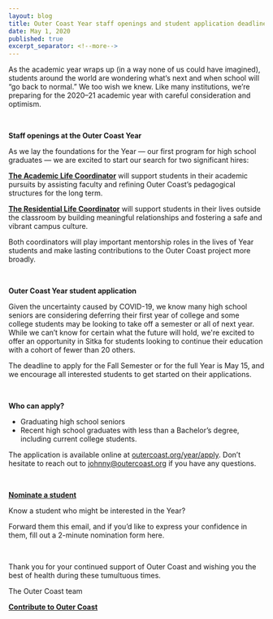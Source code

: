 ```yaml
---
layout: blog
title: Outer Coast Year staff openings and student application deadline
date: May 1, 2020
published: true
excerpt_separator: <!--more-->
---
```


As the academic year wraps up (in a way none of us could have imagined), students around the world are wondering what‘s next and when school will “go back to normal.” We too wish we knew. Like many institutions, we’re preparing for the 2020–21 academic year with careful consideration and optimism.

 <br>

<strong>Staff openings at the Outer Coast Year</strong>

As we lay the foundations for the Year — our first program for high school graduates —  we are excited to start our search for two significant hires:

<strong>[The Academic Life Coordinator](https://docs.google.com/document/d/1epkgNI1le5iWEtgpbrKKX8zEzo9UMsJhrREu_9rcWR0/edit)</strong> will support students in their academic pursuits by assisting faculty and refining Outer Coast’s pedagogical structures for the long term.

<strong>[The Residential Life Coordinator](https://docs.google.com/document/d/1KcfmbXKztxfmpBzblRpu1axEgIz_gR7DdpaId0vvZYA/edit)</strong> will support students in their lives outside the classroom by building meaningful relationships and fostering a safe and vibrant campus culture.

Both coordinators will play important mentorship roles in the lives of Year students and make lasting contributions to the Outer Coast project more broadly.

 <br>

<strong>Outer Coast Year student application</strong>

Given the uncertainty caused by COVID-19, we know many high school seniors are considering deferring their first year of college and some college students may be looking to take off a semester or all of next year. While we can’t know for certain what the future will hold, we're excited to offer an opportunity in Sitka for students looking to continue their education with a cohort of fewer than 20 others.

The deadline to apply for the Fall Semester or for the full Year is May 15, and we encourage all interested students to get started on their applications.

 <br>

<strong>Who can apply?</strong>

- Graduating high school seniors
- Recent high school graduates with less than a Bachelor’s degree, including current college students.

The application is available online at [outercoast.org/year/apply](http://outercoast.org/year/apply/). Don’t hesitate to reach out to [johnny@outercoast.org](https://mail.google.com/mail/u/0/?view=cm&fs=1&tf=1&source=mailto&to=Johnny@outercoast.org) if you have any questions.

 <br>

<strong>[Nominate a student](http://outercoast.org/year/nominate/)</strong>

Know a student who might be interested in the Year? 

Forward them this email, and if you’d like to express your confidence in them, fill out a 2-minute nomination form here. 

 <br>

Thank you for your continued support of Outer Coast and wishing you the best of health during these tumultuous times.

 

The Outer Coast team

<strong>[Contribute to Outer Coast](http://outercoast.org/contribute/)</strong>
